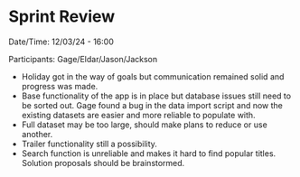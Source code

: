 # Sprint Review

Date/Time: 12/03/24 - 16:00

Participants: Gage/Eldar/Jason/Jackson

- Holiday got in the way of goals but communication remained solid and progress was made. 
- Base functionality of the app is in place but database issues still need to be sorted out. Gage found a bug in the data import script and now the existing datasets are easier and more reliable to populate with. 
- Full dataset may be too large, should make plans to reduce or use another. 
- Trailer functionality still a possibility. 
- Search function is unreliable and makes it hard to find popular titles. Solution proposals should be brainstormed. 
